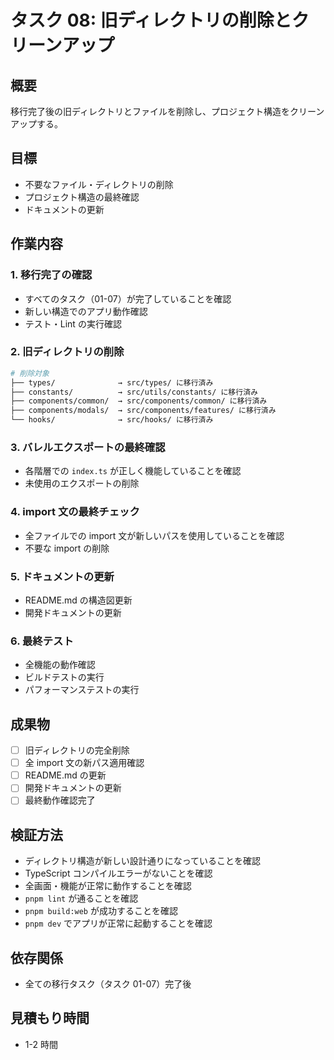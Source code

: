 # タスク 08: 旧ディレクトリの削除とクリーンアップ

## 概要

移行完了後の旧ディレクトリとファイルを削除し、プロジェクト構造をクリーンアップする。

## 目標

- 不要なファイル・ディレクトリの削除
- プロジェクト構造の最終確認
- ドキュメントの更新

## 作業内容

### 1. 移行完了の確認

- すべてのタスク（01-07）が完了していることを確認
- 新しい構造でのアプリ動作確認
- テスト・Lint の実行確認

### 2. 旧ディレクトリの削除

```bash
# 削除対象
├── types/              → src/types/ に移行済み
├── constants/          → src/utils/constants/ に移行済み
├── components/common/  → src/components/common/ に移行済み
├── components/modals/  → src/components/features/ に移行済み
└── hooks/              → src/hooks/ に移行済み
```

### 3. バレルエクスポートの最終確認

- 各階層での `index.ts` が正しく機能していることを確認
- 未使用のエクスポートの削除

### 4. import 文の最終チェック

- 全ファイルでの import 文が新しいパスを使用していることを確認
- 不要な import の削除

### 5. ドキュメントの更新

- README.md の構造図更新
- 開発ドキュメントの更新

### 6. 最終テスト

- 全機能の動作確認
- ビルドテストの実行
- パフォーマンステストの実行

## 成果物

- [ ] 旧ディレクトリの完全削除
- [ ] 全 import 文の新パス適用確認
- [ ] README.md の更新
- [ ] 開発ドキュメントの更新
- [ ] 最終動作確認完了

## 検証方法

- ディレクトリ構造が新しい設計通りになっていることを確認
- TypeScript コンパイルエラーがないことを確認
- 全画面・機能が正常に動作することを確認
- `pnpm lint` が通ることを確認
- `pnpm build:web` が成功することを確認
- `pnpm dev` でアプリが正常に起動することを確認

## 依存関係

- 全ての移行タスク（タスク 01-07）完了後

## 見積もり時間

- 1-2 時間
